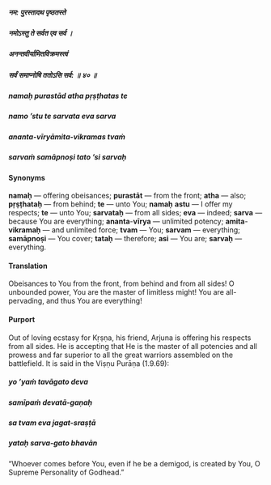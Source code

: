 ##### नम: पुरस्तादथ पृष्ठतस्ते
##### नमोऽस्तु ते सर्वत एव सर्व ।
##### अनन्तवीर्यामितविक्रमस्त्वं
##### सर्वं समाप्नोषि ततोऽसि सर्व: ॥ ४० ॥

##### namaḥ purastād atha pṛṣṭhatas te
##### namo ’stu te sarvata eva sarva
##### ananta-vīryāmita-vikramas tvaṁ
##### sarvaṁ samāpnoṣi tato ’si sarvaḥ

#### Synonyms

**namaḥ** — offering obeisances; **purastāt** — from the front; **atha** — also; **pṛṣṭhataḥ** — from behind; **te** — unto You; **namaḥ** **astu** — I offer my respects; **te** — unto You; **sarvataḥ** — from all sides; **eva** — indeed; **sarva** — because You are everything; **ananta**-**vīrya** — unlimited potency; **amita**-**vikramaḥ** — and unlimited force; **tvam** — You; **sarvam** — everything; **samāpnoṣi** — You cover; **tataḥ** — therefore; **asi** — You are; **sarvaḥ** — everything.

#### Translation

Obeisances to You from the front, from behind and from all sides! O unbounded power, You are the master of limitless might! You are all-pervading, and thus You are everything!

#### Purport

Out of loving ecstasy for Kṛṣṇa, his friend, Arjuna is offering his respects from all sides. He is accepting that He is the master of all potencies and all prowess and far superior to all the great warriors assembled on the battlefield. It is said in the Viṣṇu Purāṇa (1.9.69):

##### yo ’yaṁ tavāgato deva
##### samīpaṁ devatā-gaṇaḥ
##### sa tvam eva jagat-sraṣṭā
##### yataḥ sarva-gato bhavān

“Whoever comes before You, even if he be a demigod, is created by You, O Supreme Personality of Godhead.”